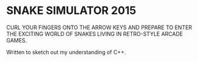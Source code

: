 # SNAKE SIMULATOR 2015 

CURL YOUR FINGERS ONTO THE ARROW KEYS AND PREPARE TO ENTER THE EXCITING WORLD OF SNAKES LIVING IN RETRO-STYLE ARCADE GAMES. 

Written to sketch out my understanding of C++.

